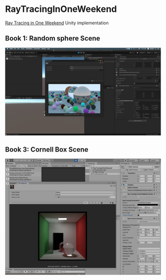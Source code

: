 # RayTracingInOneWeekend

[Ray Tracing in One Weekend](https://github.com/RayTracing) Unity implementation

## Book 1: Random sphere Scene
![Alt text](/output_images/final_1.png "final_1.png")

## Book 3: Cornell Box Scene
![Alt text](/output_images/final_3.jpg "final_3.jpg")
